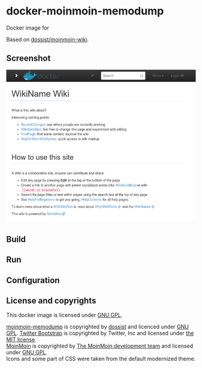 docker-moinmoin-memodump
========================

Docker image for  

Based on [dossist/moinmoin-wiki][moinmoin-wiki].

Screenshot
----------

![Main](https://github.com/JamesWilmot/docker-moinmoin-httpauth-memodump/blob/master/screenshot.png)

Build 
-----


Run
---

Configuration
-------------


License and copyrights
----------------------

This docker image is licensed under [GNU GPL][].  

[moinmoin-memodump][] is copyrighted by [dossist][] and licenced under [GNU GPL][].
[Twitter Bootstrap][] is copyrighted by Twitter, Inc and licensed under [the MIT license][MIT].  
[MoinMoin][] is copyrighted by [The MoinMoin development team](https://moinmo.in/MoinCoreTeamGroup) and licensed under [GNU GPL][].  
Icons and some part of CSS were taken from the default modernized theme.  

[moinmoin-memodump]: https://github.com/dossist/moinmoin-memodump
[moinmoin-wiki]: https://github.com/olavgg/moinmoin-wiki
[GNU GPL]: http://www.gnu.org/licenses/gpl
[MIT]: https://github.com/twbs/bootstrap/blob/master/LICENSE
[MoinMoin]: https://moinmo.in/
[Twitter Bootstrap]: http://getbootstrap.com/
[dossist]: https://github.com/dossist/ 
